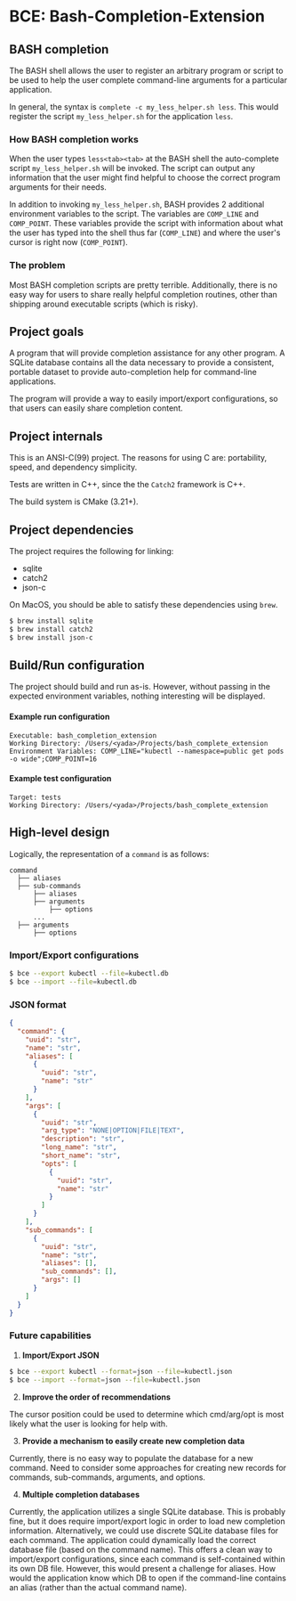 # BCE: Bash-Completion-Extension

## BASH completion

The BASH shell allows the user to register an arbitrary program 
or script to be used to help the user complete command-line arguments
for a particular application.

In general, the syntax is `complete -c my_less_helper.sh less`.
This would register the script `my_less_helper.sh` for the application `less`.

### How BASH completion works

When the user types `less<tab><tab>` at the BASH shell the 
auto-complete script `my_less_helper.sh` will be invoked. The script
can output any information that the user might find helpful to choose 
the correct program arguments for their needs.

In addition to invoking `my_less_helper.sh`, BASH provides 2 additional
environment variables to the script. The variables are `COMP_LINE` and 
`COMP_POINT`. These variables provide the script with information about
what the user has typed into the shell thus far (`COMP_LINE`) and where
the user's cursor is right now (`COMP_POINT`).

### The problem

Most BASH completion scripts are pretty terrible. Additionally, there
is no easy way for users to share really helpful completion routines,
other than shipping around executable scripts (which is risky).

## Project goals

A program that will provide completion assistance for any other program.
A SQLite database contains all the data necessary to provide a consistent,
portable dataset to provide auto-completion help for command-line applications.

The program will provide a way to easily import/export configurations, so
that users can easily share completion content.

## Project internals

This is an ANSI-C(99) project. The reasons for using C are: portability,
speed, and dependency simplicity.

Tests are written in C++, since the the `Catch2` framework is C++.

The build system is CMake (3.21+).

## Project dependencies

The project requires the following for linking:

- sqlite
- catch2
- json-c

On MacOS, you should be able to satisfy these dependencies using `brew`.

```bash
$ brew install sqlite
$ brew install catch2
$ brew install json-c
```

## Build/Run configuration

The project should build and run as-is. However, without passing in
the expected environment variables, nothing interesting will be displayed.

#### Example run configuration

```
Executable: bash_completion_extension
Working Directory: /Users/<yada>/Projects/bash_complete_extension
Environment Variables: COMP_LINE="kubectl --namespace=public get pods -o wide";COMP_POINT=16
```

#### Example test configuration

```
Target: tests
Working Directory: /Users/<yada>/Projects/bash_complete_extension
```

## High-level design

Logically, the representation of a `command` is as follows:

```
command
  ├── aliases
  ├── sub-commands
      ├── aliases
      ├── arguments
          ├── options
      ...
  ├── arguments
      ├── options
```

### Import/Export configurations

```bash
$ bce --export kubectl --file=kubectl.db
$ bce --import --file=kubectl.db 
```

### JSON format

```json
{
  "command": {
    "uuid": "str",
    "name": "str",
    "aliases": [
      {
        "uuid": "str",
        "name": "str"
      }
    ],
    "args": [
      {
        "uuid": "str",
        "arg_type": "NONE|OPTION|FILE|TEXT",
        "description": "str",
        "long_name": "str",
        "short_name": "str",
        "opts": [
          {
            "uuid": "str",
            "name": "str"
          }
        ]
      }
    ],
    "sub_commands": [
      {
        "uuid": "str",
        "name": "str",
        "aliases": [],
        "sub_commands": [],
        "args": []
      }
    ]
  }
}
```

### Future capabilities

1. **Import/Export JSON**

```bash
$ bce --export kubectl --format=json --file=kubectl.json
$ bce --import --format=json --file=kubectl.json
```

2. **Improve the order of recommendations**

The cursor position could be used to determine which cmd/arg/opt is most
likely what the user is looking for help with.

3. **Provide a mechanism to easily create new completion data**

Currently, there is no easy way to populate the database for a
new command. Need to consider some approaches for creating new records
for commands, sub-commands, arguments, and options.

4. **Multiple completion databases**

Currently, the application utilizes a single SQLite database. This is probably fine, but it does require import/export
logic in order to load new completion information. Alternatively, we could use discrete SQLite database files for each
command. The application could dynamically load the correct database file (based on the command name). This offers a
clean way to import/export configurations, since each command is self-contained within its own DB file. However, this
would present a challenge for aliases. How would the application know which DB to open if the command-line contains 
an alias (rather than the actual command name).

